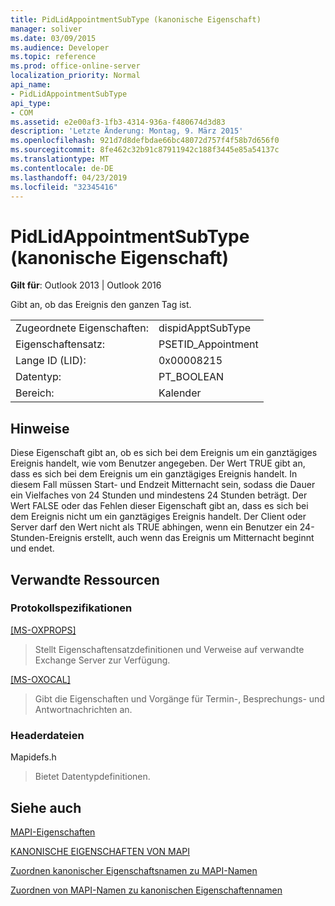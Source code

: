 ```yaml
---
title: PidLidAppointmentSubType (kanonische Eigenschaft)
manager: soliver
ms.date: 03/09/2015
ms.audience: Developer
ms.topic: reference
ms.prod: office-online-server
localization_priority: Normal
api_name:
- PidLidAppointmentSubType
api_type:
- COM
ms.assetid: e2e00af3-1fb3-4314-936a-f480674d3d83
description: 'Letzte Änderung: Montag, 9. März 2015'
ms.openlocfilehash: 921d7d8defbdae66bc48072d757f4f58b7d656f0
ms.sourcegitcommit: 8fe462c32b91c87911942c188f3445e85a54137c
ms.translationtype: MT
ms.contentlocale: de-DE
ms.lasthandoff: 04/23/2019
ms.locfileid: "32345416"
---
```

# <a name="pidlidappointmentsubtype-canonical-property"></a>PidLidAppointmentSubType (kanonische Eigenschaft)

  
  
**Gilt für**: Outlook 2013 | Outlook 2016 
  
Gibt an, ob das Ereignis den ganzen Tag ist.
  
|||
|:-----|:-----|
|Zugeordnete Eigenschaften:  <br/> |dispidApptSubType  <br/> |
|Eigenschaftensatz:  <br/> |PSETID_Appointment  <br/> |
|Lange ID (LID):  <br/> |0x00008215  <br/> |
|Datentyp:  <br/> |PT_BOOLEAN  <br/> |
|Bereich:  <br/> |Kalender  <br/> |
   
## <a name="remarks"></a>Hinweise

Diese Eigenschaft gibt an, ob es sich bei dem Ereignis um ein ganztägiges Ereignis handelt, wie vom Benutzer angegeben. Der Wert TRUE gibt an, dass es sich bei dem Ereignis um ein ganztägiges Ereignis handelt. In diesem Fall müssen Start- und Endzeit Mitternacht sein, sodass die Dauer ein Vielfaches von 24 Stunden und mindestens 24 Stunden beträgt. Der Wert FALSE oder das Fehlen dieser Eigenschaft gibt an, dass es sich bei dem Ereignis nicht um ein ganztägiges Ereignis handelt. Der Client oder Server darf den Wert nicht als TRUE abhingen, wenn ein Benutzer ein 24-Stunden-Ereignis erstellt, auch wenn das Ereignis um Mitternacht beginnt und endet.
  
## <a name="related-resources"></a>Verwandte Ressourcen

### <a name="protocol-specifications"></a>Protokollspezifikationen

[[MS-OXPROPS]](https://msdn.microsoft.com/library/f6ab1613-aefe-447d-a49c-18217230b148%28Office.15%29.aspx)
  
> Stellt Eigenschaftensatzdefinitionen und Verweise auf verwandte Exchange Server zur Verfügung.
    
[[MS-OXOCAL]](https://msdn.microsoft.com/library/09861fde-c8e4-4028-9346-e7c214cfdba1%28Office.15%29.aspx)
  
> Gibt die Eigenschaften und Vorgänge für Termin-, Besprechungs- und Antwortnachrichten an.
    
### <a name="header-files"></a>Headerdateien

Mapidefs.h
  
> Bietet Datentypdefinitionen.
    
## <a name="see-also"></a>Siehe auch



[MAPI-Eigenschaften](mapi-properties.md)
  
[KANONISCHE EIGENSCHAFTEN VON MAPI](mapi-canonical-properties.md)
  
[Zuordnen kanonischer Eigenschaftsnamen zu MAPI-Namen](mapping-canonical-property-names-to-mapi-names.md)
  
[Zuordnen von MAPI-Namen zu kanonischen Eigenschaftennamen](mapping-mapi-names-to-canonical-property-names.md)

